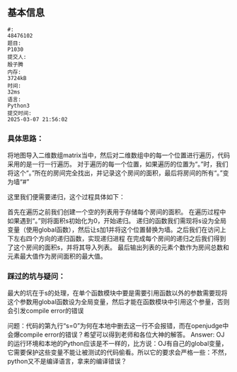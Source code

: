 ## 基本信息
```
#:
48476102
题目:
P1030
提交人:
殷子腾
内存:
3724kB
时间:
32ms
语言:
Python3
提交时间:
2025-03-07 21:56:02
```
### 具体思路：
将地图导入二维数组matrix当中，然后对二维数组中的每一个位置进行遍历，代码采用的是一行一行遍历。
对于遍历的每一个位置，如果遍历的位置为“。”时，我们将这个“。”所在的房间完全找出，并记录这个房间的面积，最后将房间的所有“。”变为墙“#”

这里我们便需要递归，这个过程具体如下：

首先在遍历之前我们创建一个空的列表用于存储每个房间的面积。
在遍历过程中如果遇到“。”则将面积s初始化为0，开始递归。
递归的函数我们需现将s设为全局变量（使用global函数），然后让s加1并将这个位置替换为墙。之后我们在访问上下左右四个方向的递归函数，实现递归进程
在完成每个房间的递归之后我们得到了这个房间的面积s，并将其导入列表。
最后输出列表的元素个数作为房间总数和元素最大值作为房间面积的最大值。

### 踩过的坑与疑问：
最大的坑在于s的处理，在单个函数模块中要是需要引用函数以外的参数需要现将这个参数用global函数设为全局变量，然后才能在函数模块中引用这个参量，否则会引发compile error的错误

问题：代码的第九行“s=0”为何在本地中删去这一行不会报错，而在openjudge中会爆compile error的错误？希望可以得到老师和各位大神的解答。
Answer: OJ的运行环境和本地的Python应该是不一样的，比方说：OJ有自己的global变量，它需要保护这些变量不能让被测试的代码偷看。所以它的要求会严格一些：不然，python又不是编译语言，拿来的编译错误？
